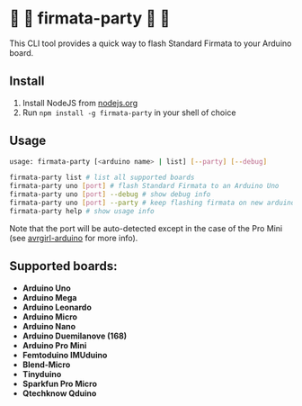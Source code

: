 # :balloon: :tada: firmata-party :tada: :balloon:

This CLI tool provides a quick way to flash Standard Firmata to your Arduino board.

## Install

1. Install NodeJS from [nodejs.org](http://nodejs.org)
2. Run `npm install -g firmata-party` in your shell of choice

## Usage

```bash
usage: firmata-party [<arduino name> | list] [--party] [--debug]

firmata-party list # list all supported boards
firmata-party uno [port] # flash Standard Firmata to an Arduino Uno
firmata-party uno [port] --debug # show debug info
firmata-party uno [port] --party # keep flashing firmata on new arduinos until you quit the program with ctrl+c!
firmata-party help # show usage info
```

Note that the port will be auto-detected except in the case of the Pro Mini (see [avrgirl-arduino](https://github.com/noopkat/avrgirl-arduino) for more info).

## Supported boards:

+ **Arduino Uno**
+ **Arduino Mega**
+ **Arduino Leonardo**
+ **Arduino Micro**
+ **Arduino Nano**
+ **Arduino Duemilanove (168)**
+ **Arduino Pro Mini**
+ **Femtoduino IMUduino**
+ **Blend-Micro**
+ **Tinyduino**
+ **Sparkfun Pro Micro**
+ **Qtechknow Qduino**
